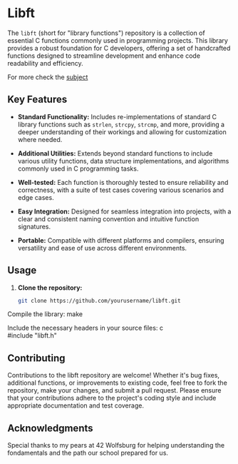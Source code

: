 # Libft

The `libft` (short for "library functions") repository is a collection of essential C functions commonly used in programming projects. This library provides a robust foundation for C developers, offering a set of handcrafted functions designed to streamline development and enhance code readability and efficiency.

For more check the [subject](subject.pdf)

## Key Features

- **Standard Functionality:** Includes re-implementations of standard C library functions such as `strlen`, `strcpy`, `strcmp`, and more, providing a deeper understanding of their workings and allowing for customization where needed.
  
- **Additional Utilities:** Extends beyond standard functions to include various utility functions, data structure implementations, and algorithms commonly used in C programming tasks.
  
- **Well-tested:** Each function is thoroughly tested to ensure reliability and correctness, with a suite of test cases covering various scenarios and edge cases.
  
- **Easy Integration:** Designed for seamless integration into projects, with a clear and consistent naming convention and intuitive function signatures.
  
- **Portable:** Compatible with different platforms and compilers, ensuring versatility and ease of use across different environments.

## Usage

1. **Clone the repository:**
   ```bash
   git clone https://github.com/yourusername/libft.git

Compile the library:
    make

Include the necessary headers in your source files:
    c  
    #include "libft.h"

## Contributing

Contributions to the libft repository are welcome! Whether it's bug fixes, additional functions, or improvements to existing code, feel free to fork the repository, make your changes, and submit a pull request. Please ensure that your contributions adhere to the project's coding style and include appropriate documentation and test coverage.

## Acknowledgments

Special thanks to my pears at 42 Wolfsburg for helping understanding the fondamentals and the path our school prepared for us.
